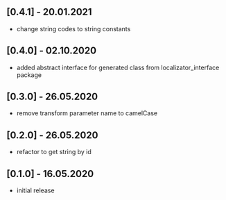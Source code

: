 ## [0.4.1] - 20.01.2021

* change string codes to string constants

## [0.4.0] - 02.10.2020

* added abstract interface for generated class from localizator_interface package 

## [0.3.0] - 26.05.2020

* remove transform parameter name to camelCase 

## [0.2.0] - 26.05.2020

* refactor to get string by id

## [0.1.0] - 16.05.2020

* initial release

